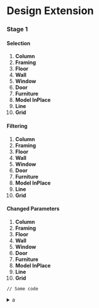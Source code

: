 # Design Extension

### Stage 1

#### Selection

1. **Column**
2. **Framing**
3. **Floor**
4. **Wall**
5. **Window**
6. **Door**
7. **Furniture**
8. **Model InPlace**
9. **Line**
10. **Grid**

#### Filtering

1. **Column**
2. **Framing**
3. **Floor**
4. **Wall**
5. **Window**
6. **Door**
7. **Furniture**
8. **Model InPlace**
9. **Line**
10. **Grid**

#### Changed Parameters

1. **Column**
2. **Framing**
3. **Floor**
4. **Wall**
5. **Window**
6. **Door**
7. **Furniture**
8. **Model InPlace**
9. **Line**
10. **Grid**

```
// Some code
```

<details>

<summary>a</summary>

a

</details>
